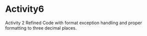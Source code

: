 # Activity6
Activity 2 Refined Code with format exception handling and proper formatting to three decimal places. 
